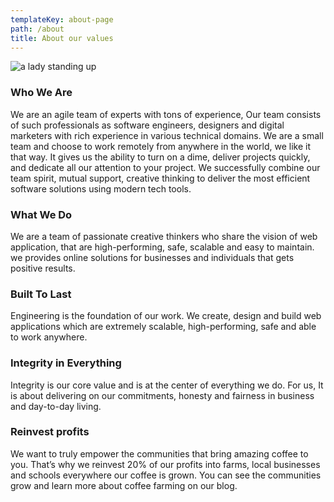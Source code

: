 ```yaml
---
templateKey: about-page
path: /about
title: About our values
---
```

![a lady standing up](/img/buildweb.png)

### Who We Are

We are an agile team of experts with tons of experience, Our team consists of such professionals as software engineers, designers and digital marketers with rich experience in various technical domains. We are a small team and choose to work remotely from anywhere in the world, we like it that way. It gives us the ability to turn on a dime, deliver projects quickly, and dedicate all our attention to your project. We successfully combine our team spirit, mutual support, creative thinking to deliver the most efficient software solutions using modern  tech tools.

### What We Do

We are a team of passionate creative thinkers who share the vision of web application, that are high-performing, safe, scalable and easy to maintain. we provides online solutions for businesses and individuals that gets positive results.

### Built To Last

Engineering is the foundation of our work. We create, design and build web applications which are extremely scalable, high-performing, safe and able to work anywhere.

### Integrity in Everything

Integrity is our core value and is at the center of everything we do. For us, It is about delivering on our commitments, honesty and fairness in business and day-to-day living. 

### Reinvest profits

We want to truly empower the communities that bring amazing coffee to you. That’s why we reinvest 20% of our profits into farms, local businesses and schools everywhere our coffee is grown. You can see the communities grow and learn more about coffee farming on our blog.